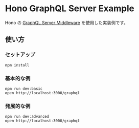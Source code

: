# Hono GraphQL Server Example

Hono の [GraphQL Server Middleware](https://www.npmjs.com/package/@hono/graphql-server) を使用した実装例です。

## 使い方

### セットアップ

```
npm install
```

### 基本的な例

```
npm run dev:basic
open http://localhost:3000/graphql
```

### 発展的な例

```
npm run dev:advanced
open http://localhost:3000/graphql
```
